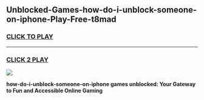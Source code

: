 
## Unblocked-Games-how-do-i-unblock-someone-on-iphone-Play-Free-t8mad
<h3>
<a href="https://premium76.site?title=how-do-i-unblock-someone-on-iphone&ref=23A">CLICK TO PLAY</a></h3>
<hr>

<h3>
<a href="https://premium76.site?title=how-do-i-unblock-someone-on-iphone&ref=23A">CLICK 2 PLAY</a>
  
</h3>

<a href="https://premium76.site?title=how-do-i-unblock-someone-on-iphone&ref=23A"><img src="https://clearcache.store/games.png"></a>


**how-do-i-unblock-someone-on-iphone games unblocked: Your Gateway to Fun and Accessible Online Gaming**

